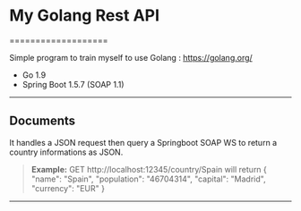 # My Golang Rest API
===================


Simple program to train myself to use Golang : https://golang.org/

 - Go 1.9
 - Spring Boot 1.5.7 (SOAP 1.1)

----------

Documents
-------------

It handles a JSON request then query a Springboot SOAP WS to return a country informations as JSON.

> **Example:**
> GET http://localhost:12345/country/Spain will return
> {
    "name": "Spain",
    "population": "46704314",
    "capital": "Madrid",
    "currency": "EUR"
}

----------
